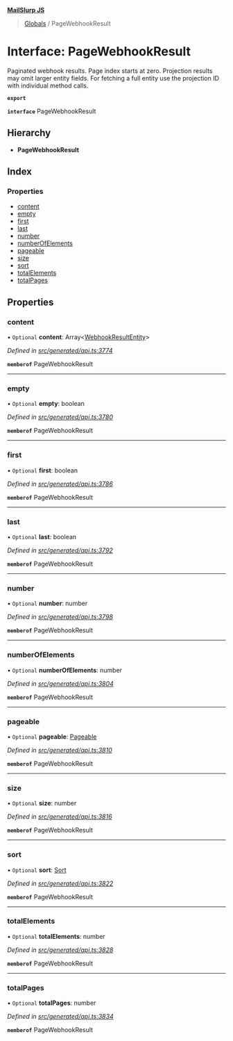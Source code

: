 **[MailSlurp JS](../README.md)**

> [Globals](../README.md) / PageWebhookResult

# Interface: PageWebhookResult

Paginated webhook results. Page index starts at zero. Projection results may omit larger entity fields. For fetching a full entity use the projection ID with individual method calls.

**`export`** 

**`interface`** PageWebhookResult

## Hierarchy

* **PageWebhookResult**

## Index

### Properties

* [content](pagewebhookresult.md#content)
* [empty](pagewebhookresult.md#empty)
* [first](pagewebhookresult.md#first)
* [last](pagewebhookresult.md#last)
* [number](pagewebhookresult.md#number)
* [numberOfElements](pagewebhookresult.md#numberofelements)
* [pageable](pagewebhookresult.md#pageable)
* [size](pagewebhookresult.md#size)
* [sort](pagewebhookresult.md#sort)
* [totalElements](pagewebhookresult.md#totalelements)
* [totalPages](pagewebhookresult.md#totalpages)

## Properties

### content

• `Optional` **content**: Array\<[WebhookResultEntity](../modules/webhookresultentity.md)>

*Defined in [src/generated/api.ts:3774](https://github.com/mailslurp/mailslurp-client/blob/a8663d0/src/generated/api.ts#L3774)*

**`memberof`** PageWebhookResult

___

### empty

• `Optional` **empty**: boolean

*Defined in [src/generated/api.ts:3780](https://github.com/mailslurp/mailslurp-client/blob/a8663d0/src/generated/api.ts#L3780)*

**`memberof`** PageWebhookResult

___

### first

• `Optional` **first**: boolean

*Defined in [src/generated/api.ts:3786](https://github.com/mailslurp/mailslurp-client/blob/a8663d0/src/generated/api.ts#L3786)*

**`memberof`** PageWebhookResult

___

### last

• `Optional` **last**: boolean

*Defined in [src/generated/api.ts:3792](https://github.com/mailslurp/mailslurp-client/blob/a8663d0/src/generated/api.ts#L3792)*

**`memberof`** PageWebhookResult

___

### number

• `Optional` **number**: number

*Defined in [src/generated/api.ts:3798](https://github.com/mailslurp/mailslurp-client/blob/a8663d0/src/generated/api.ts#L3798)*

**`memberof`** PageWebhookResult

___

### numberOfElements

• `Optional` **numberOfElements**: number

*Defined in [src/generated/api.ts:3804](https://github.com/mailslurp/mailslurp-client/blob/a8663d0/src/generated/api.ts#L3804)*

**`memberof`** PageWebhookResult

___

### pageable

• `Optional` **pageable**: [Pageable](pageable.md)

*Defined in [src/generated/api.ts:3810](https://github.com/mailslurp/mailslurp-client/blob/a8663d0/src/generated/api.ts#L3810)*

**`memberof`** PageWebhookResult

___

### size

• `Optional` **size**: number

*Defined in [src/generated/api.ts:3816](https://github.com/mailslurp/mailslurp-client/blob/a8663d0/src/generated/api.ts#L3816)*

**`memberof`** PageWebhookResult

___

### sort

• `Optional` **sort**: [Sort](sort.md)

*Defined in [src/generated/api.ts:3822](https://github.com/mailslurp/mailslurp-client/blob/a8663d0/src/generated/api.ts#L3822)*

**`memberof`** PageWebhookResult

___

### totalElements

• `Optional` **totalElements**: number

*Defined in [src/generated/api.ts:3828](https://github.com/mailslurp/mailslurp-client/blob/a8663d0/src/generated/api.ts#L3828)*

**`memberof`** PageWebhookResult

___

### totalPages

• `Optional` **totalPages**: number

*Defined in [src/generated/api.ts:3834](https://github.com/mailslurp/mailslurp-client/blob/a8663d0/src/generated/api.ts#L3834)*

**`memberof`** PageWebhookResult
